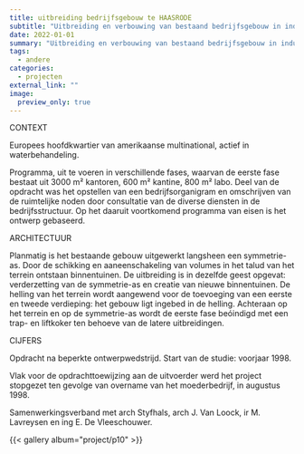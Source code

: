 ```yaml
---
title: uitbreiding bedrijfsgebouw te HAASRODE
subtitle: "Uitbreiding en verbouwing van bestaand bedrijfsgebouw in industriepark."
date: 2022-01-01
summary: "Uitbreiding en verbouwing van bestaand bedrijfsgebouw in industriepark."
tags:
  - andere
categories:
  - projecten
external_link: ""
image:
  preview_only: true
---
```

<div class="row mt-4">
<div class="col-md-4 mb-3">
CONTEXT

Europees hoofdkwartier van amerikaanse multinational, actief in waterbehandeling.

Programma, uit te voeren in verschillende fases, waarvan de eerste fase bestaat uit 3000 m² kantoren, 600 m² kantine, 800 m² labo.
Deel van de opdracht was het opstellen van een bedrijfsorganigram en omschrijven van de ruimtelijke noden door consultatie van de diverse diensten in de bedrijfsstructuur. Op het daaruit voortkomend programma van eisen is het ontwerp gebaseerd.

ARCHITECTUUR

Planmatig is het bestaande gebouw uitgewerkt langsheen een symmetrie-as. Door de schikking en aaneenschakeling van volumes in het talud van het terrein ontstaan binnentuinen. De uitbreiding is in dezelfde geest opgevat: verderzetting van de symmetrie-as en creatie van nieuwe binnentuinen. De helling van het terrein wordt aangewend voor de toevoeging van een eerste en tweede verdieping: het gebouw ligt ingebed in de helling. Achteraan op het terrein en op de symmetrie-as wordt de eerste fase beóindigd met een trap- en liftkoker ten behoeve van de latere uitbreidingen.

CIJFERS

Opdracht na beperkte ontwerpwedstrijd. Start van de studie: voorjaar 1998.

Vlak voor de opdrachttoewijzing aan de uitvoerder werd het project stopgezet ten gevolge van overname van het moederbedrijf, in augustus 1998.

Samenwerkingsverband met arch Styfhals, arch J. Van Loock, ir M. Lavreysen en ing E. De Vleeschouwer.
</div>  
<div class="col-md-8">
{{< gallery album="project/p10" >}}
</div>  
</div>
